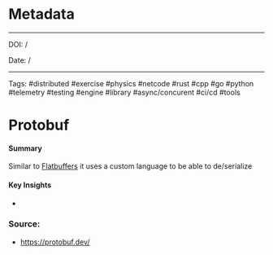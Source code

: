 

# Metadata

---

DOI: /

Date: /

---

Tags: #distributed #exercise #physics #netcode #rust #cpp #go #python #telemetry #testing #engine #library #async/concurent #ci/cd #tools

# Protobuf

#### Summary
Similar to [Flatbuffers](Flatbuffers.md) it uses a custom language to be able to de/serialize


#### Key Insights
-

### Source:
- https://protobuf.dev/
